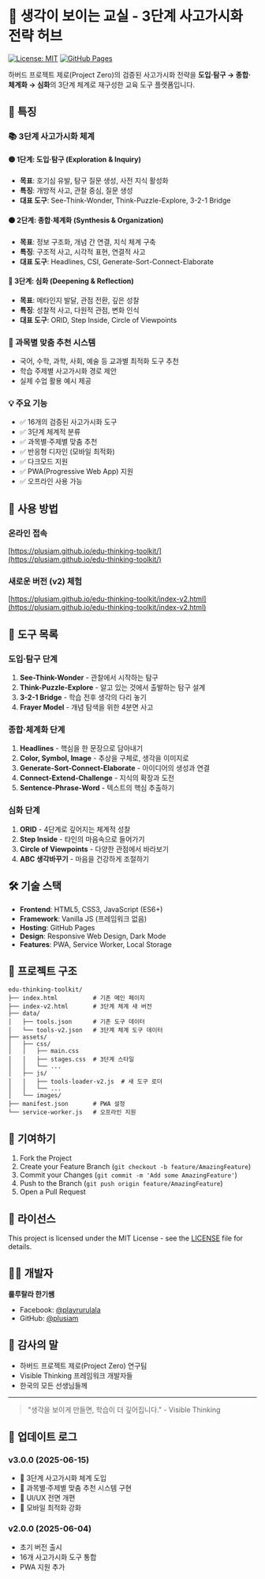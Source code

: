 # 🧠 생각이 보이는 교실 - 3단계 사고가시화 전략 허브

[![License: MIT](https://img.shields.io/badge/License-MIT-yellow.svg)](https://opensource.org/licenses/MIT)
[![GitHub Pages](https://img.shields.io/badge/GitHub-Pages-blue)](https://plusiam.github.io/edu-thinking-toolkit/)

하버드 프로젝트 제로(Project Zero)의 검증된 사고가시화 전략을 **도입·탐구 → 종합·체계화 → 심화**의 3단계 체계로 재구성한 교육 도구 플랫폼입니다.

## 🌟 특징

### 📚 3단계 사고가시화 체계

#### 🟡 1단계: 도입·탐구 (Exploration & Inquiry)
- **목표**: 호기심 유발, 탐구 질문 생성, 사전 지식 활성화
- **특징**: 개방적 사고, 관찰 중심, 질문 생성
- **대표 도구**: See-Think-Wonder, Think-Puzzle-Explore, 3-2-1 Bridge

#### 🟠 2단계: 종합·체계화 (Synthesis & Organization)
- **목표**: 정보 구조화, 개념 간 연결, 지식 체계 구축
- **특징**: 구조적 사고, 시각적 표현, 연결적 사고
- **대표 도구**: Headlines, CSI, Generate-Sort-Connect-Elaborate

#### 🔵 3단계: 심화 (Deepening & Reflection)
- **목표**: 메타인지 발달, 관점 전환, 깊은 성찰
- **특징**: 성찰적 사고, 다원적 관점, 변화 인식
- **대표 도구**: ORID, Step Inside, Circle of Viewpoints

### 🎯 과목별 맞춤 추천 시스템
- 국어, 수학, 과학, 사회, 예술 등 교과별 최적화 도구 추천
- 학습 주제별 사고가시화 경로 제안
- 실제 수업 활용 예시 제공

### 💡 주요 기능
- ✅ 16개의 검증된 사고가시화 도구
- ✅ 3단계 체계적 분류
- ✅ 과목별·주제별 맞춤 추천
- ✅ 반응형 디자인 (모바일 최적화)
- ✅ 다크모드 지원
- ✅ PWA(Progressive Web App) 지원
- ✅ 오프라인 사용 가능

## 🚀 사용 방법

### 온라인 접속
[https://plusiam.github.io/edu-thinking-toolkit/](https://plusiam.github.io/edu-thinking-toolkit/)

### 새로운 버전 (v2) 체험
[https://plusiam.github.io/edu-thinking-toolkit/index-v2.html](https://plusiam.github.io/edu-thinking-toolkit/index-v2.html)

## 📱 도구 목록

### 도입·탐구 단계
1. **See-Think-Wonder** - 관찰에서 시작하는 탐구
2. **Think-Puzzle-Explore** - 알고 있는 것에서 출발하는 탐구 설계
3. **3-2-1 Bridge** - 학습 전후 생각의 다리 놓기
4. **Frayer Model** - 개념 탐색을 위한 4분면 사고

### 종합·체계화 단계
1. **Headlines** - 핵심을 한 문장으로 담아내기
2. **Color, Symbol, Image** - 추상을 구체로, 생각을 이미지로
3. **Generate-Sort-Connect-Elaborate** - 아이디어의 생성과 연결
4. **Connect-Extend-Challenge** - 지식의 확장과 도전
5. **Sentence-Phrase-Word** - 텍스트의 핵심 추출하기

### 심화 단계
1. **ORID** - 4단계로 깊어지는 체계적 성찰
2. **Step Inside** - 타인의 마음속으로 들어가기
3. **Circle of Viewpoints** - 다양한 관점에서 바라보기
4. **ABC 생각바꾸기** - 마음을 건강하게 조절하기

## 🛠️ 기술 스택

- **Frontend**: HTML5, CSS3, JavaScript (ES6+)
- **Framework**: Vanilla JS (프레임워크 없음)
- **Hosting**: GitHub Pages
- **Design**: Responsive Web Design, Dark Mode
- **Features**: PWA, Service Worker, Local Storage

## 📂 프로젝트 구조

```
edu-thinking-toolkit/
├── index.html          # 기존 메인 페이지
├── index-v2.html       # 3단계 체계 새 버전
├── data/
│   ├── tools.json      # 기존 도구 데이터
│   └── tools-v2.json   # 3단계 체계 도구 데이터
├── assets/
│   ├── css/
│   │   ├── main.css
│   │   ├── stages.css  # 3단계 스타일
│   │   └── ...
│   ├── js/
│   │   ├── tools-loader-v2.js  # 새 도구 로더
│   │   └── ...
│   └── images/
├── manifest.json       # PWA 설정
└── service-worker.js   # 오프라인 지원
```

## 🤝 기여하기

1. Fork the Project
2. Create your Feature Branch (`git checkout -b feature/AmazingFeature`)
3. Commit your Changes (`git commit -m 'Add some AmazingFeature'`)
4. Push to the Branch (`git push origin feature/AmazingFeature`)
5. Open a Pull Request

## 📝 라이선스

This project is licensed under the MIT License - see the [LICENSE](LICENSE) file for details.

## 👨‍🏫 개발자

**룰루랄라 한기쌤**
- Facebook: [@playrurulala](https://www.facebook.com/playrurulala)
- GitHub: [@plusiam](https://github.com/plusiam)

## 🙏 감사의 말

- 하버드 프로젝트 제로(Project Zero) 연구팀
- Visible Thinking 프레임워크 개발자들
- 한국의 모든 선생님들께

---

> "생각을 보이게 만들면, 학습이 더 깊어집니다." - Visible Thinking

## 📅 업데이트 로그

### v3.0.0 (2025-06-15)
- 🎉 3단계 사고가시화 체계 도입
- 🎯 과목별·주제별 맞춤 추천 시스템 구현
- 🎨 UI/UX 전면 개편
- 📱 모바일 최적화 강화

### v2.0.0 (2025-06-04)
- 초기 버전 출시
- 16개 사고가시화 도구 통합
- PWA 지원 추가
